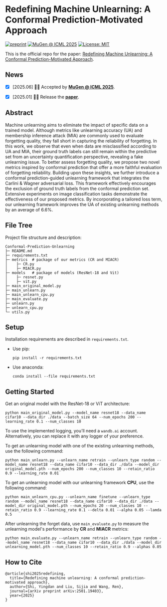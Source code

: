 # Redefining Machine Unlearning: A Conformal Prediction-Motivated Approach 
[![preprint](https://img.shields.io/badge/arXiv-2410.07163-B31B1B)](https://arxiv.org/abs/2501.19403) 
[![MuGen @ ICML 2025](https://img.shields.io/badge/MuGen@ICML-2025-blue)](https://openreview.net/forum?id=wuGgok1Zyd)
[![License: MIT](https://img.shields.io/badge/License-MIT-yellow.svg)](https://opensource.org/licenses/MIT)

This is the official repo for the paper: [Redefining Machine Unlearning: A Conformal Prediction-Motivated Approach](https://arxiv.org/abs/2501.19403).


##  News 
- [x] [2025.06] 👏👏 Accepted by [**MuGen @ ICML 2025**](https://openreview.net/forum?id=wuGgok1Zyd).
- [x] [2025.01] 🚀🚀 Release the [**paper**](https://arxiv.org/abs/2501.19403).


## Abstract
Machine unlearning aims to eliminate the impact of specific data on a trained model. 
Although metrics like unlearning accuracy (UA) and membership inference attack (MIA) are commonly used to evaluate forgetting quality, they fall short in capturing the reliability of forgetting. 
In this work, we observe that even when data are misclassified according to UA and MIA, their ground truth labels can still remain within the predictive set from an uncertainty quantification perspective, revealing a fake unlearning issue. 
To better assess forgetting quality, we propose two novel metrics inspired by conformal prediction that offer a more faithful evaluation of forgetting reliability. 
Building upon these insights, we further introduce a conformal prediction-guided unlearning framework that integrates the Carlini & Wagner adversarial loss. 
This framework effectively encourages the exclusion of ground truth labels from the conformal prediction set. Extensive experiments on image classification tasks demonstrate the effectiveness of our proposed metrics. 
By incorporating a tailored loss term, our unlearning framework improves the UA of existing unlearning methods by an average of 6.6%.


## File Tree

Project file structure and description:

```
Conformal-Prediction-Unlearning
├─ README.md
├─ requirements.txt
├─ metrics	# package of our metrics (CR and MIACR)
│    ├─ CR.py
│    ├─ MIACR.py
├─ models	# package of models (ResNet-18 and Vit)
│    ├─ resnet.py
│    ├─ vit.py
├─ main_original_model.py
├─ main_unlearn.py
├─ main_unlearn_cpu.py
├─ main_evaluate.py
├─ unlearn.py
├─ unlearn_cpu.py
└─ utils.py
```

## Setup

Installation requirements are described in `requirements.txt`.

- Use pip:

  ```
  pip install -r requirements.txt
  ```

- Use anaconda:

  ```
  conda install --file requirements.txt
  ```

## Getting Started

Get an original model with the ResNet-18 or ViT architecture:

```
python main_original_model.py --model_name resnet18 --data_name cifar10 --data_dir ./data --batch_size 64 --num_epochs 200 --learning_rate 0.1 --num_classes 10 
```

To use the implemented logging, you’ll need a `wandb.ai` account. Alternatively, you can replace it with any logger of your preference.

To get an unlearning model with one of the existing unlearning methods, use the following command:

```
python main_unlearn.py --unlearn_name retrain --unlearn_type random --model_name resnet18 --data_name cifar10 --data_dir ./data --model_dir original_model.pth --num_epochs 200 --num_classes 10 --retain_ratio 0.9 --learning_rate 0.01
```

To get an unlearning model with our unlearning framework **CPU**, use the following command:

```
python main_unlearn_cpu.py --unlearn_name finetune --unlearn_type random --model_name resnet18 --data_name cifar10 --data_dir ./data --model_dir original_model.pth --num_epochs 20 --num_classes 10 --retain_ratio 0.9 --learning_rate 0.1 --delta 0.01 --alpha 0.05 --lamda 0.5
```

After unlearning the forget data, use `main_evaluate.py` to measure the unlearning model's performance by **CR** and **MIACR** metrics:

```
python main_evaluate.py --unlearn_name retrain --unlearn_type random --model_name resnet18 --data_name cifar10 --data_dir ./data --model_dir unlearning_model.pth --num_classes 10 --retain_ratio 0.9 --alphas 0.05
```

## How to Cite

```
@article{shi2025redefining,
  title={Redefining machine unlearning: A conformal prediction-motivated approach},
  author={Shi, Yingdan and Liu, Sijia and Wang, Ren},
  journal={arXiv preprint arXiv:2501.19403},
  year={2025}
}
```






















